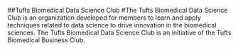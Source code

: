 ##Tufts Biomedical Data Science Club
#The Tufts Biomedical Data Science Club is an organization developed for members to learn and apply techniques related to data science to drive innovation in the biomedical sciences. The Tufts Biomedical Data Science Club is an initiative of the Tufts Biomedical Business Club.
